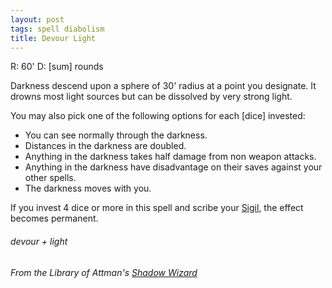 ```yaml
---
layout: post
tags: spell diabolism
title: Devour Light
---
```

R: 60'  D: [sum] rounds

Darkness descend upon a sphere of 30' radius at a point you designate. It drowns most light sources but can be dissolved by very strong light.

You may also pick one of the following options for each [dice] invested:

- You can see normally through the darkness.
- Distances in the darkness are doubled.
- Anything in the darkness takes half damage from non weapon attacks.
- Anything in the darkness have disadvantage on their saves against your other spells.
- The darkness moves with you.

If you invest 4 dice or more in this spell and scribe your [Sigil](/spells/#lexicon), the effect becomes permanent.

###### devour + light
###### *From the Library of Attman's [Shadow Wizard](https://attnam.blogspot.com/2018/10/class-shadow-wizard.html)*
